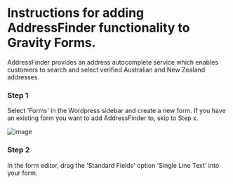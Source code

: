 # Instructions for adding AddressFinder functionality to Gravity Forms.

AddressFinder provides an address autocomplete service which enables customers to search and select verified Australian and New Zealand addresses. 

### Step 1
Select 'Forms' in the Wordpress sidebar and create a new form. If you have an existing form you want to add AddressFinder to, skip to Step x.

![image](https://user-images.githubusercontent.com/23350144/68250052-eb34a380-0084-11ea-854e-77485420b2ed.png)

### Step 2
In the form editor, drag the 'Standard Fields' option 'Single Line Text' into your form.

